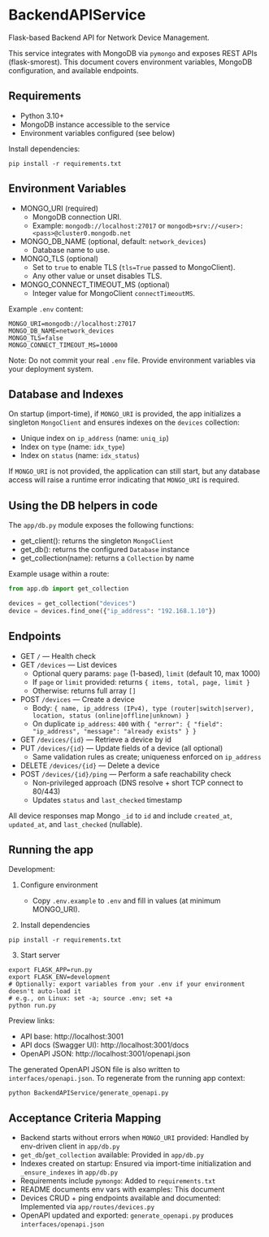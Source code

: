 # BackendAPIService

Flask-based Backend API for Network Device Management.

This service integrates with MongoDB via `pymongo` and exposes REST APIs (flask-smorest). This document covers environment variables, MongoDB configuration, and available endpoints.

## Requirements

- Python 3.10+
- MongoDB instance accessible to the service
- Environment variables configured (see below)

Install dependencies:

```
pip install -r requirements.txt
```

## Environment Variables

- MONGO_URI (required)
  - MongoDB connection URI.
  - Example: `mongodb://localhost:27017` or `mongodb+srv://<user>:<pass>@cluster0.mongodb.net`
- MONGO_DB_NAME (optional, default: `network_devices`)
  - Database name to use.
- MONGO_TLS (optional)
  - Set to `true` to enable TLS (`tls=True` passed to MongoClient).
  - Any other value or unset disables TLS.
- MONGO_CONNECT_TIMEOUT_MS (optional)
  - Integer value for MongoClient `connectTimeoutMS`.

Example `.env` content:

```
MONGO_URI=mongodb://localhost:27017
MONGO_DB_NAME=network_devices
MONGO_TLS=false
MONGO_CONNECT_TIMEOUT_MS=10000
```

Note: Do not commit your real `.env` file. Provide environment variables via your deployment system.

## Database and Indexes

On startup (import-time), if `MONGO_URI` is provided, the app initializes a singleton `MongoClient` and ensures indexes on the `devices` collection:

- Unique index on `ip_address` (name: `uniq_ip`)
- Index on `type` (name: `idx_type`)
- Index on `status` (name: `idx_status`)

If `MONGO_URI` is not provided, the application can still start, but any database access will raise a runtime error indicating that `MONGO_URI` is required.

## Using the DB helpers in code

The `app/db.py` module exposes the following functions:

- get_client(): returns the singleton `MongoClient`
- get_db(): returns the configured `Database` instance
- get_collection(name): returns a `Collection` by name

Example usage within a route:

```python
from app.db import get_collection

devices = get_collection("devices")
device = devices.find_one({"ip_address": "192.168.1.10"})
```

## Endpoints

- GET `/` — Health check
- GET `/devices` — List devices
  - Optional query params: `page` (1-based), `limit` (default 10, max 1000)
  - If `page` or `limit` provided: returns `{ items, total, page, limit }`
  - Otherwise: returns full array `[]`
- POST `/devices` — Create a device
  - Body: `{ name, ip_address (IPv4), type (router|switch|server), location, status (online|offline|unknown) }`
  - On duplicate `ip_address`: `400` with `{ "error": { "field": "ip_address", "message": "already exists" } }`
- GET `/devices/{id}` — Retrieve a device by id
- PUT `/devices/{id}` — Update fields of a device (all optional)
  - Same validation rules as create; uniqueness enforced on `ip_address`
- DELETE `/devices/{id}` — Delete a device
- POST `/devices/{id}/ping` — Perform a safe reachability check
  - Non-privileged approach (DNS resolve + short TCP connect to 80/443)
  - Updates `status` and `last_checked` timestamp

All device responses map Mongo `_id` to `id` and include `created_at`, `updated_at`, and `last_checked` (nullable).

## Running the app

Development:

1) Configure environment
   - Copy `.env.example` to `.env` and fill in values (at minimum MONGO_URI).

2) Install dependencies
```
pip install -r requirements.txt
```

3) Start server
```
export FLASK_APP=run.py
export FLASK_ENV=development
# Optionally: export variables from your .env if your environment doesn't auto-load it
# e.g., on Linux: set -a; source .env; set +a
python run.py
```

Preview links:
- API base: http://localhost:3001
- API docs (Swagger UI): http://localhost:3001/docs
- OpenAPI JSON: http://localhost:3001/openapi.json

The generated OpenAPI JSON file is also written to `interfaces/openapi.json`. To regenerate from the running app context:
```
python BackendAPIService/generate_openapi.py
```

## Acceptance Criteria Mapping

- Backend starts without errors when `MONGO_URI` provided: Handled by env-driven client in `app/db.py`
- `get_db`/`get_collection` available: Provided in `app/db.py`
- Indexes created on startup: Ensured via import-time initialization and `_ensure_indexes` in `app/db.py`
- Requirements include `pymongo`: Added to `requirements.txt`
- README documents env vars with examples: This document
- Devices CRUD + ping endpoints available and documented: Implemented via `app/routes/devices.py`
- OpenAPI updated and exported: `generate_openapi.py` produces `interfaces/openapi.json`
